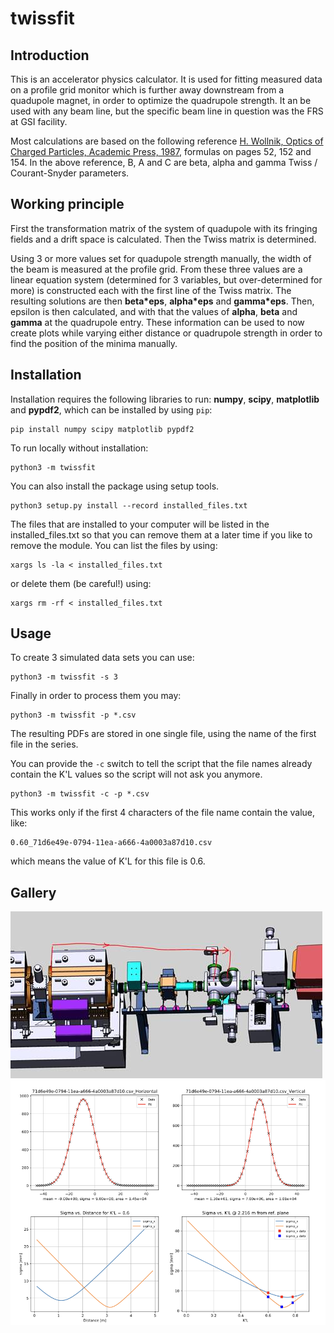 # twissfit

## Introduction

This is an accelerator physics calculator. It is used for fitting measured data on a profile grid monitor which is further away downstream from a quadupole magnet, in order to optimize the quadrupole strength. It an be used with any beam line, but the specific beam line in question was the FRS at GSI facility.

Most calculations are based on the following reference [H. Wollnik, Optics of Charged Particles, Academic Press, 1987](http://www.worldcat.org/oclc/471604996), formulas on pages 52, 152 and 154. In the above reference, B, A and C are beta, alpha and gamma Twiss / Courant-Snyder parameters.

## Working principle

First the transformation matrix of the system of quadupole with its fringing fields and a drift space is calculated. Then the Twiss matrix is determined.

Using 3 or more values set for quadupole strength manually, the width of the beam is measured at the profile grid. From these three values are a linear equation system (determined for 3 variables, but over-determined for more) is constructed each with the first line of the Twiss matrix. The resulting solutions are then **beta*eps**, **alpha*eps** and **gamma*eps**. Then, epsilon is then calculated, and with that the values of **alpha**, **beta** and **gamma** at the quadrupole entry. These information can be used to now create plots while varying either distance or quadrupole strength in order to find the position of the minima manually.

## Installation

Installation requires the following libraries to run: **numpy**, **scipy**, **matplotlib** and **pypdf2**, which can be installed by using `pip`:

    pip install numpy scipy matplotlib pypdf2

To run locally without installation:

    python3 -m twissfit

You can also install the package using setup tools.

    python3 setup.py install --record installed_files.txt

The files that are installed to your computer will be listed in the installed_files.txt so  that you can remove them at a later time if you like to remove the module. You can list the files by using:

    xargs ls -la < installed_files.txt

or delete them (be careful!) using:

    xargs rm -rf < installed_files.txt

## Usage

To create 3 simulated data sets you can use:

    python3 -m twissfit -s 3

Finally in order to process them you may:

    python3 -m twissfit -p *.csv

The resulting PDFs are stored in one single file, using the name of the first file in the series.

You can provide the `-c` switch to tell the script that the file names already contain the K'L values so the script will not ask you anymore.

    python3 -m twissfit -c -p *.csv

This works only if the first 4 characters of the file name contain the value, like:

    0.60_71d6e49e-0794-11ea-a666-4a0003a87d10.csv

which means the value of K'L for this file is 0.6.


## Gallery

<img src="https://raw.githubusercontent.com/xaratustrah/twissfit/master/beamline.jpg" width="">
<img src="https://raw.githubusercontent.com/xaratustrah/twissfit/master/screenshot.png" width="">
